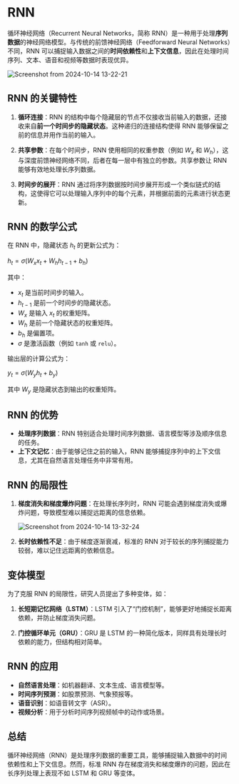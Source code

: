 # RNN

循环神经网络（Recurrent Neural Networks，简称 RNN）是一种用于处理**序列数据**的神经网络模型。与传统的前馈神经网络（Feedforward Neural Networks）不同，RNN 可以捕捉输入数据之间的**时间依赖性**和**上下文信息**，因此在处理时间序列、文本、语音和视频等数据时表现优异。

![Screenshot from 2024-10-14 13-22-21](https://github.com/user-attachments/assets/f324707e-f18e-4546-a850-2788a81c836c)

## RNN 的关键特性

1. **循环连接**：RNN 的结构中每个隐藏层的节点不仅接收当前输入的数据，还接收来自**前一个时间步的隐藏状态**。这种递归的连接结构使得 RNN 能够保留之前的信息并用作当前的输入。
   
2. **共享参数**：在每个时间步，RNN 使用相同的权重参数（例如 $`W_x`$ 和 $`W_h`$），这与深度前馈神经网络不同，后者在每一层中有独立的参数。共享参数让 RNN 能够有效地处理长序列数据。

3. **时间步的展开**：RNN 通过将序列数据按时间步展开形成一个类似链式的结构，这使得它可以处理输入序列中的每个元素，并根据前面的元素进行状态更新。

## RNN 的数学公式

在 RNN 中，隐藏状态 $`h_t`$ 的更新公式为：

$`
h_t = \sigma(W_x x_t + W_h h_{t-1} + b_h)
`$

其中：
- $`x_t`$ 是当前时间步的输入。
- $`h_{t-1}`$ 是前一个时间步的隐藏状态。
- $`W_x`$ 是输入 $`x_t`$ 的权重矩阵。
- $`W_h`$ 是前一个隐藏状态的权重矩阵。
- $`b_h`$ 是偏置项。
- $`\sigma`$ 是激活函数（例如 `tanh` 或 `relu`）。

输出层的计算公式为：

$`
y_t = \sigma(W_y h_t + b_y)
`$

其中 $`W_y`$ 是隐藏状态到输出的权重矩阵。

## RNN 的优势

- **处理序列数据**：RNN 特别适合处理时间序列数据、语言模型等涉及顺序信息的任务。
- **上下文记忆**：由于能够记住之前的输入，RNN 能够捕捉序列中的上下文信息，尤其在自然语言处理任务中非常有用。

## RNN 的局限性

1. **梯度消失和梯度爆炸问题**：在处理长序列时，RNN 可能会遇到梯度消失或爆炸问题，导致模型难以捕捉远距离的信息依赖。

   ![Screenshot from 2024-10-14 13-32-24](https://github.com/user-attachments/assets/adc590ad-c4fb-4d4c-a828-3cde886f7080)

2. **长时依赖性不足**：由于梯度逐渐衰减，标准的 RNN 对于较长的序列捕捉能力较弱，难以记住远距离的依赖信息。

## 变体模型

为了克服 RNN 的局限性，研究人员提出了多种变体，如：

1. **长短期记忆网络（LSTM）**：LSTM 引入了“门控机制”，能够更好地捕捉长距离依赖，并防止梯度消失问题。
   
2. **门控循环单元（GRU）**：GRU 是 LSTM 的一种简化版本，同样具有处理长时依赖的能力，但结构相对简单。

## RNN 的应用

- **自然语言处理**：如机器翻译、文本生成、语言模型等。
- **时间序列预测**：如股票预测、气象预报等。
- **语音识别**：如语音转文字（ASR）。
- **视频分析**：用于分析时间序列视频帧中的动作或场景。

## 总结

循环神经网络（RNN）是处理序列数据的重要工具，能够捕捉输入数据中的时间依赖性和上下文信息。然而，标准 RNN 存在梯度消失和梯度爆炸的问题，因此在长序列处理上表现不如 LSTM 和 GRU 等变体。
